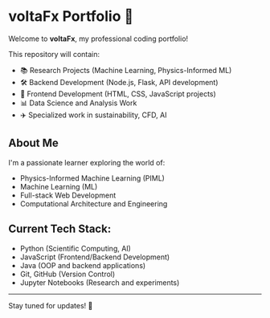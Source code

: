 # voltaFx Portfolio 🚀

Welcome to **voltaFx**, my professional coding portfolio!

This repository will contain:
- 📚 Research Projects (Machine Learning, Physics-Informed ML)
- 🛠️ Backend Development (Node.js, Flask, API development)
- 🎨 Frontend Development (HTML, CSS, JavaScript projects)
- 📊 Data Science and Analysis Work
- ✈️ Specialized work in sustainability, CFD, AI

## About Me
I'm a passionate learner exploring the world of:
- Physics-Informed Machine Learning (PIML)
- Machine Learning (ML)
- Full-stack Web Development
- Computational Architecture and Engineering

## Current Tech Stack:
- Python (Scientific Computing, AI)
- JavaScript (Frontend/Backend Development)
- Java (OOP and backend applications)
- Git, GitHub (Version Control)
- Jupyter Notebooks (Research and experiments)

---

Stay tuned for updates! 🚀
